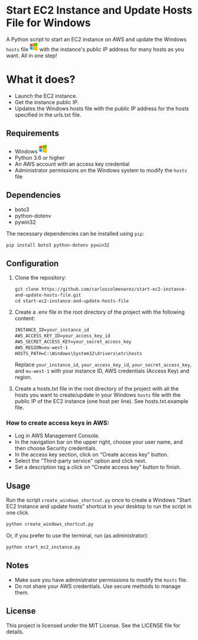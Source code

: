 # Start EC2 Instance and Update Hosts File for Windows

A Python script to start an EC2 instance on AWS and update the Windows `hosts` file ![alt text](https://raw.githubusercontent.com/carloscolmenarez/start-ec2-instance-and-update-hosts-file/refs/heads/master/images/windows_logo.png) with the instance's public IP address for many hosts as you want. All in one step!

# What it does?

- Launch the EC2 instance.
- Get the instance public IP.
- Updates the Windows hosts file with the public IP address for the hosts specified in the urls.txt file.

## Requirements

- Windows ![alt text](https://raw.githubusercontent.com/carloscolmenarez/start-ec2-instance-and-update-hosts-file/refs/heads/master/images/windows_logo.png)
- Python 3.6 or higher
- An AWS account with an access key credential
- Administrator permissions on the Windows system to modify the `hosts` file

## Dependencies

- boto3
- python-dotenv
- pywin32

The necessary dependencies can be installed using `pip`:

```bash
pip install boto3 python-dotenv pywin32
```

## Configuration

1. Clone the repository:

    ```
    git clone https://github.com/carloscolmenarez/start-ec2-instance-and-update-hosts-file.git
    cd start-ec2-instance-and-update-hosts-file
    ```

2. Create a .env file in the root directory of the project with the following content:

    ```
    INSTANCE_ID=your_instance_id
    AWS_ACCESS_KEY_ID=your_access_key_id
    AWS_SECRET_ACCESS_KEY=your_secret_access_key
    AWS_REGION=eu-west-1
    HOSTS_PATH=C:\Windows\System32\drivers\etc\hosts
    ```

    Replace `your_instance_id`, `your_access_key_id`, `your_secret_access_key`, and `eu-west-1` with your instance ID, AWS credentials (Access Key) and region.

3. Create a hosts.txt file in the root directory of the project with all the hosts you want to create/update in your Windows `hosts` file with the public IP of the EC2 instance (one host per line). See hosts.txt.example file.

### How to create access keys in AWS:

- Log in AWS Management Console.
- In the navigation bar on the upper right, choose your user name, and then choose Security credentials.
- In the access key section, click on "Create access key" button.
- Select the "Third-party service" option and click next.
- Set a description tag a click on "Create access key" button to finish.



## Usage

Run the script ``create_windows_shortcut.py`` once to create a Windows "Start EC2 Instance and update hosts" shortcut in your desktop to run the script in one click.

```bash
python create_windows_shortcut.py
```

Or, if you prefer to use the terminal, run (as administrator):

```bash
python start_ec2_instance.py
```

## Notes

- Make sure you have administrator permissions to modify the ``hosts`` file.
- Do not share your AWS credentials. Use secure methods to manage them.

## License

This project is licensed under the MIT License. See the LICENSE file for details.